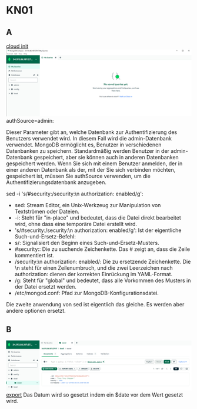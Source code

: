 # KN01
## A
[cloud init](https://github.com/oscar-doell/m165/blob/main/cloudinit-mongodb.yaml) \
![img](KN01_A_1.png)
authSource=admin:

Dieser Parameter gibt an, welche Datenbank zur Authentifizierung des Benutzers verwendet wird. In diesem Fall wird die admin-Datenbank verwendet.
MongoDB ermöglicht es, Benutzer in verschiedenen Datenbanken zu speichern. Standardmäßig werden Benutzer in der admin-Datenbank gespeichert, aber sie können auch in anderen Datenbanken gespeichert werden.
Wenn Sie sich mit einem Benutzer anmelden, der in einer anderen Datenbank als der, mit der Sie sich verbinden möchten, gespeichert ist, müssen Sie authSource verwenden, um die Authentifizierungsdatenbank anzugeben.

sed -i 's/#security:/security:\n authorization: enabled/g':

- sed: Stream Editor, ein Unix-Werkzeug zur Manipulation von Textströmen oder Dateien.
- -i: Steht für "in-place" und bedeutet, dass die Datei direkt bearbeitet wird, ohne dass eine temporäre Datei erstellt wird.
- 's/#security:/security:\n authorization: enabled/g': Ist der eigentliche Such-und-Ersetz-Befehl:
- s/: Signalisiert den Beginn eines Such-und-Ersetz-Musters.
- #security:: Die zu suchende Zeichenkette. Das # zeigt an, dass die Zeile kommentiert ist.
- /security:\n authorization: enabled/: Die zu ersetzende Zeichenkette. Die \n steht für einen Zeilenumbruch, und die zwei Leerzeichen nach authorization: dienen der korrekten Einrückung im YAML-Format.
- /g: Steht für "global" und bedeutet, dass alle Vorkommen des Musters in der Datei ersetzt werden.
- /etc/mongod.conf: Pfad zur MongoDB-Konfigurationsdatei.

Die zweite anwendung von sed ist eigentlich das gleiche. Es werden aber andere optionen ersetzt.

## B
![IMG](KN01_B_1.png)
[export]()
Das Datum wird so gesetzt indem ein $date vor dem Wert gesetzt wird.
